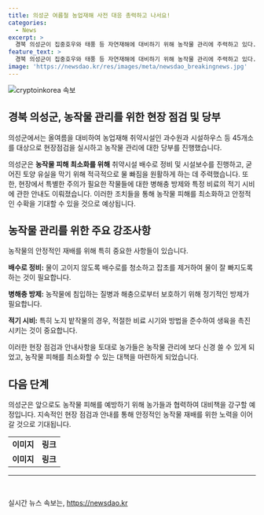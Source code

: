 ```yaml
---
title: 의성군 여름철 농업재해 사전 대응 총력하고 나서요!
categories:
  - News
excerpt: >
  경북 의성군이 집중호우와 태풍 등 자연재해에 대비하기 위해 농작물 관리에 주력하고 있다. 45개소의 과수원과 시설하우스를 현장 점검하여 농업재해 취약시설의 배수로 정비, 시설 보수 및 노지 밭작물 관리를 당부했다. 군수 김주수는 대기 불안정으로 인한 집중호우 가능성을 감안해 예방 시설을 강화하고 농작물 피해를 최소화하기 위한 대응을 약속했다.
feature_text: >
  경북 의성군이 집중호우와 태풍 등 자연재해에 대비하기 위해 농작물 관리에 주력하고 있다. 45개소의 과수원과 시설하우스를 현장 점검하여 농업재해 취약시설의 배수로 정비, 시설 보수 및 노지 밭작물 관리를 당부했다. 군수 김주수는 대기 불안정으로 인한 집중호우 가능성을 감안해 예방 시설을 강화하고 농작물 피해를 최소화하기 위한 대응을 약속했다.
image: 'https://newsdao.kr/res/images/meta/newsdao_breakingnews.jpg'
---
```


<p><img src="https://newsdao.kr/res/images/meta/newsdao_breakingnews.jpg" alt="cryptoinkorea 속보" /></p>

<h2 data-ke-size="size26">경북 의성군, 농작물 관리를 위한 현장 점검 및 당부</h2>

<p>의성군에서는 올여름을 대비하여 농업재해 취약시설인 과수원과 시설하우스 등 45개소를 대상으로 현장점검을 실시하고 농작물 관리에 대한 당부를 진행했습니다.</p>

<p data-ke-size="size16">의성군은 <b>농작물 피해 최소화를 위해</b> 취약시설 배수로 정비 및 시설보수를 진행하고, 굳어진 토양 유실을 막기 위해 적극적으로 물 빠짐을 원활하게 하는 데 주력했습니다. 또한, 현장에서 특별한 주의가 필요한 작물들에 대한 병해충 방제와 특정 비료의 적기 시비에 관한 안내도 이뤄졌습니다. 이러한 조치들을 통해 농작물 피해를 최소화하고 안정적인 수확을 기대할 수 있을 것으로 예상됩니다.</p>

<h2 data-ke-size="size26">농작물 관리를 위한 주요 강조사항</h2>

<p>농작물의 안정적인 재배를 위해 특히 중요한 사항들이 있습니다.</p>

<p data-ke-size="size16"><b>배수로 정비:</b> 물이 고이지 않도록 배수로를 청소하고 잡초를 제거하여 물이 잘 빠지도록 하는 것이 필요합니다.</p>

<p data-ke-size="size16"><b>병해충 방제:</b> 농작물에 침입하는 질병과 해충으로부터 보호하기 위해 정기적인 방제가 필요합니다.</p>

<p data-ke-size="size16"><b>적기 시비:</b> 특히 노지 밭작물의 경우, 적절한 비료 시기와 방법을 준수하여 생육을 촉진시키는 것이 중요합니다.</p>

<p data-ke-size="size16">이러한 현장 점검과 안내사항을 토대로 농가들은 농작물 관리에 보다 신경 쓸 수 있게 되었고, 농작물 피해를 최소화할 수 있는 대책을 마련하게 되었습니다.</p>

<h2 data-ke-size="size26">다음 단계</h2>

<p>의성군은 앞으로도 농작물 피해를 예방하기 위해 농가들과 협력하여 대비책을 강구할 예정입니다. 지속적인 현장 점검과 안내를 통해 안정적인 농작물 재배를 위한 노력을 이어갈 것으로 기대됩니다.</p>

<table style="width: 710px;">
<tbody>
<tr>
<td style="text-align: center; height: 17px;"><b>이미지</b></td>
<td style="text-align: center; height: 17px;"><b>링크</b></td>
</tr>
<tr>
<td style="text-align: center; height: 17px;"><b>이미지</b></td>
<td style="text-align: center; height: 17px;"><b>링크</b></td>
</tr>
</tbody>
</table>

<hr>

<p data-ke-size="size16">&nbsp;</p>
실시간 뉴스 속보는, <a href="https://newsdao.kr" rel="dofollow">https://newsdao.kr</a>



